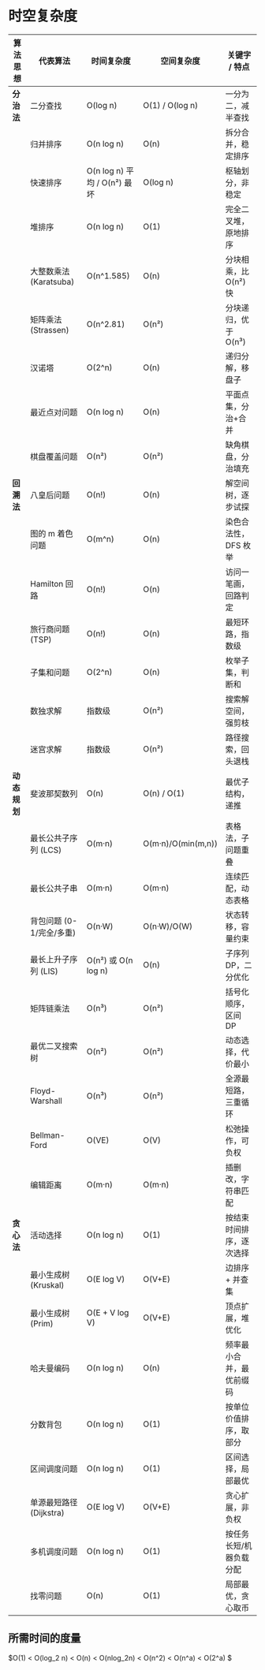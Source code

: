 # 时空复杂度

| 算法思想     | 代表算法                 | 时间复杂度                   | 空间复杂度         | 关键字 / 特点            |
| ------------ | ------------------------ | ---------------------------- | ------------------ | ------------------------ |
| **分治法**   | 二分查找                 | O(log n)                     | O(1) / O(log n)    | 一分为二，减半查找       |
|              | 归并排序                 | O(n log n)                   | O(n)               | 拆分合并，稳定排序       |
|              | 快速排序                 | O(n log n) 平均 / O(n²) 最坏 | O(log n)           | 枢轴划分，非稳定         |
|              | 堆排序                   | O(n log n)                   | O(1)               | 完全二叉堆，原地排序     |
|              | 大整数乘法 (Karatsuba)   | O(n^1.585)                   | O(n)               | 分块相乘，比 O(n²) 快    |
|              | 矩阵乘法 (Strassen)      | O(n^2.81)                    | O(n²)              | 分块递归，优于 O(n³)     |
|              | 汉诺塔                   | O(2^n)                       | O(n)               | 递归分解，移盘子         |
|              | 最近点对问题             | O(n log n)                   | O(n)               | 平面点集，分治+合并      |
|              | 棋盘覆盖问题             | O(n²)                        | O(n²)              | 缺角棋盘，分治填充       |
| **回溯法**   | 八皇后问题               | O(n!)                        | O(n)               | 解空间树，逐步试探       |
|              | 图的 m 着色问题          | O(m^n)                       | O(n)               | 染色合法性，DFS 枚举     |
|              | Hamilton 回路            | O(n!)                        | O(n)               | 访问一笔画，回路判定     |
|              | 旅行商问题 (TSP)         | O(n!)                        | O(n)               | 最短环路，指数级         |
|              | 子集和问题               | O(2^n)                       | O(n)               | 枚举子集，判断和         |
|              | 数独求解                 | 指数级                       | O(n²)              | 搜索解空间，强剪枝       |
|              | 迷宫求解                 | 指数级                       | O(n²)              | 路径搜索，回头退栈       |
| **动态规划** | 斐波那契数列             | O(n)                         | O(n) / O(1)        | 最优子结构，递推         |
|              | 最长公共子序列 (LCS)     | O(m·n)                       | O(m·n)/O(min(m,n)) | 表格法，子问题重叠       |
|              | 最长公共子串             | O(m·n)                       | O(m·n)             | 连续匹配，动态表格       |
|              | 背包问题 (0-1/完全/多重) | O(n·W)                       | O(n·W)/O(W)        | 状态转移，容量约束       |
|              | 最长上升子序列 (LIS)     | O(n²) 或 O(n log n)          | O(n)               | 子序列 DP，二分优化      |
|              | 矩阵链乘法               | O(n³)                        | O(n²)              | 括号化顺序，区间 DP      |
|              | 最优二叉搜索树           | O(n²)                        | O(n²)              | 动态选择，代价最小       |
|              | Floyd-Warshall           | O(n³)                        | O(n²)              | 全源最短路，三重循环     |
|              | Bellman-Ford             | O(VE)                        | O(V)               | 松弛操作，可负权         |
|              | 编辑距离                 | O(m·n)                       | O(m·n)             | 插删改，字符串匹配       |
| **贪心法**   | 活动选择                 | O(n log n)                   | O(1)               | 按结束时间排序，逐次选择 |
|              | 最小生成树 (Kruskal)     | O(E log V)                   | O(V+E)             | 边排序 + 并查集          |
|              | 最小生成树 (Prim)        | O(E + V log V)               | O(V+E)             | 顶点扩展，堆优化         |
|              | 哈夫曼编码               | O(n log n)                   | O(n)               | 频率最小合并，最优前缀码 |
|              | 分数背包                 | O(n log n)                   | O(1)               | 按单位价值排序，取部分   |
|              | 区间调度问题             | O(n log n)                   | O(1)               | 区间选择，局部最优       |
|              | 单源最短路径 (Dijkstra)  | O(E log V)                   | O(V+E)             | 贪心扩展，非负权         |
|              | 多机调度问题             | O(n log n)                   | O(1)               | 按任务长短/机器负载分配  |
|              | 找零问题                 | O(n)                         | O(1)               | 局部最优，贪心取币       |

## 所需时间的度量

$O(1) < O(log_2 n) < O(n) < O(nlog_2n) < O(n^2) < O(n^a) < O(2^a) $

